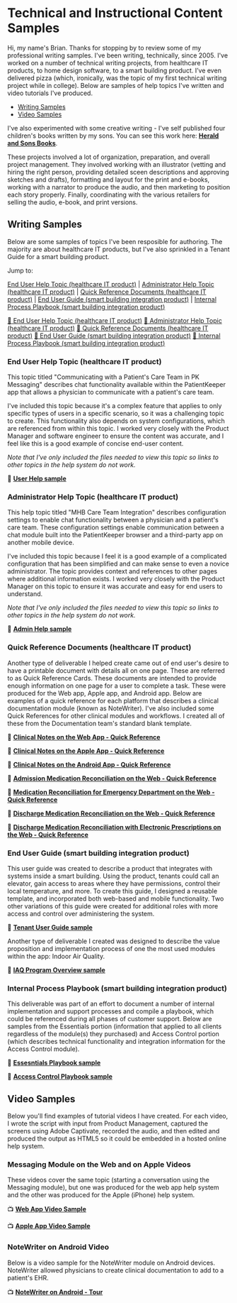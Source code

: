 # Technical and Instructional Content Samples
Hi, my name's Brian. Thanks for stopping by to review some of my professional writing samples. I've been writing, technically, since 2005. I've worked on a number of technical writing projects, from healthcare IT products, to home design software, to a smart building product. I’ve even delivered pizza (which, ironically, was the topic of my first technical writing project while in college). Below are samples of help topics I've written and video tutorials I've produced. 

- [Writing Samples](#writing-samples)
- [Video Samples](#video-samples)


I've also experimented with some creative writing - I've self published four children's books written by my sons. You can see this work here: **[Herald and Sons Books](http://www.heraldandsons.com)**.

These projects involved a lot of organization, preparation, and overall project management. They involved working with an illustrator (vetting and hiring the right person, providing detailed sceen descriptions and approving sketches and drafts), formatting and layout for the print and e-books, working with a narrator to produce the audio, and then marketing to position each story properly. Finally, coordinating with the various retailers for selling the audio, e-book, and print versions. 


## Writing Samples
Below are some samples of topics I've been resposible for authoring. The majority are about healthcare IT products, but I've also sprinkled in a Tenant Guide for a smart building product. 

Jump to: 

[End User Help Topic (healthcare IT product)](#end-user-help-topic-healthcare-it-product) | [Administrator Help Topic (healthcare IT product)](#administrator-help-topic-healthcare-it-product) | [Quick Reference Documents (healthcare IT product)](#quick-reference-documents-healthcare-it-product) | [End User Guide (smart building integration product)](#end-user-guide-smart-building-integration-product) | [Internal Process Playbook (smart building integration product)](#internal-process-playbook-smart-building-integration-product)

[🔽 End User Help Topic (healthcare IT product)](#end-user-help-topic-healthcare-it-product) 
[🔽 Administrator Help Topic (healthcare IT product)](#administrator-help-topic-healthcare-it-product)
[🔽 Quick Reference Documents (healthcare IT product)](#quick-reference-documents-healthcare-it-product)
[🔽 End User Guide (smart building integration product)](#end-user-guide-smart-building-integration-product)
[🔽 Internal Process Playbook (smart building integration product)](#internal-process-playbook-smart-building-integration-product)

### End User Help Topic (healthcare IT product)
This topic titled "Communicating with a Patient's Care Team in PK Messaging" describes chat functionality available within the PatientKeeper app that allows a physician to communicate with a patient's care team. 

I've included this topic because it's a complex feature that applies to only specific types of users in a specific scenario, so it was a challenging topic to create. This functionality also depends on system configurations, which are referenced from within this topic. I worked very closely with the Product Manager and software engineer to ensure the content was accurate, and I feel like this is a good example of concise end-user content. 

*Note that I've only included the files needed to view this topic so links to other topics in the help system do not work.*

 📄 **[User Help sample](https://mydogjack.github.io/samples/UserTopicSample-Web/index.html)**


### Administrator Help Topic (healthcare IT product)
This help topic titled "MHB Care Team Integration" describes configuration settings to enable chat functionality between a physician and a patient's care team. These configuration settings enable communication between a chat module built into the PatientKeeper browser and a third-party app on another mobile device.  

I've included this topic because I feel it is a good example of a complicated configuration that has been simplified and can make sense to even a novice administrator. The topic provides context and references to other pages where additional information exists. I worked very closely with the Product Manager on this topic to ensure it was accurate and easy for end users to understand. 

*Note that I've only included the files needed to view this topic so links to other topics in the help system do not work.*

 📄 **[Admin Help sample](https://mydogjack.github.io/samples/AdminTopicSample/)**

### Quick Reference Documents (healthcare IT product)
Another type of deliverable I helped create came out of end user's desire to have a printable document with details all on one page. These are referred to as Quick Reference Cards. These documents are intended to provide enough information on one page for a user to complete a task. These were produced for the Web app, Apple app, and Android app. Below are examples of a quick reference for each platform that describes a clinical documentation module (known as NoteWriter). I've also included some Quick References for other clinical modules and workflows. I created all of these from the Documentation team's standard blank template.

 📄 **[Clinical Notes on the Web App - Quick Reference](https://mydogjack.github.io/samples/qrc/notewriter_ref_card.pdf)**

 📄 **[Clinical Notes on the Apple App - Quick Reference](https://mydogjack.github.io/samples/qrc/mobile_clinical_notes_apple_ref_card.pdf)**

 📄 **[Clinical Notes on the Android App - Quick Reference](https://mydogjack.github.io/samples/qrc/mobile_clinical_notes_android_ref_card.pdf)**

 📄 **[Admission Medication Reconciliation on the Web - Quick Reference](https://mydogjack.github.io/samples/qrc/admission_med_rec_ref_card.pdf)**

 📄 **[Medication Reconciliation for Emergency Department on the Web - Quick Reference](https://mydogjack.github.io/samples/qrc/med_rec_for_ED_ref_card.pdf)**

 📄 **[Discharge Medication Reconciliation on the Web - Quick Reference](https://mydogjack.github.io/samples/qrc/discharge_med_rec_ref_card.pdf)**

 📄 **[Discharge Medication Reconciliation with Electronic Prescriptions on the Web - Quick Reference](https://mydogjack.github.io/samples/qrc/discharge_med_rec_erx_ref_card.pdf)**


### End User Guide (smart building integration product)
This user guide was created to describe a product that integrates with systems inside a smart building. Using the product, tenants could call an elevator, gain access to areas where they have permissions, control their local temperature, and more.
To create this guide, I designed a reusable template, and incorporated both web-based and mobile functionality. Two other variations of this guide were created for additional roles with more access and control over administering the system.  

 📄 **[Tenant User Guide sample](https://mydogjack.github.io/samples/cohesion/QuickStartGuide_Tenant.pdf)**


Another type of deliverable I created was designed to describe the value proposition and implementation process of one the most used modules within the app: Indoor Air Quality.

 📄 **[IAQ Program Overview sample](https://mydogjack.github.io/samples/cohesion/IAQ_Implementation_Process_Information.pdf)**


### Internal Process Playbook (smart building integration product)
This deliverable was part of an effort to document a number of internal implementation and support processes and compile a playbook, which could be referenced during all phases of customer support. Below are samples from the Essentials portion (information that applied to all clients regardless of the module(s) they purchased) and Access Control portion (which describes technical functionality and integration information for the Access Control module). 

 📄 **[Essesntials Playbook sample](https://mydogjack.github.io/samples/cohesion/EssentialsPlaybook_SAMPLE.pdf)**

 📄 **[Access Control Playbook sample](https://mydogjack.github.io/samples/cohesion/AccessControlPlaybook_SAMPLE.pdf)**


## Video Samples
Below you'll find examples of tutorial videos I have created. For each video, I wrote the script with input from Product Management, captured the screens using Adobe Captivate, recorded the audio, and then edited and produced the output as HTML5 so it could be embedded in a hosted online help system. 

### Messaging Module on the Web and on Apple Videos
These videos cover the same topic (starting a conversation using the Messaging module), but one was produced for the web app help system and the other was produced for the Apple (iPhone) help system. 

 📺 **[Web App Video Sample](https://mydogjack.github.io/samples/pkmsg_1startconvo/)**

 📺 **[Apple App Video Sample](https://mydogjack.github.io/samples/apple_pkmsg_startconvo/)**

### NoteWriter on Android Video
Below is a video sample for the NoteWriter module on Android devices. NoteWriter allowed physicians to create clinical documentation to add to a patient's EHR. 

 📺 **[NoteWriter on Android - Tour](https://mydogjack.github.io/samples/android_nw_tour/)**
